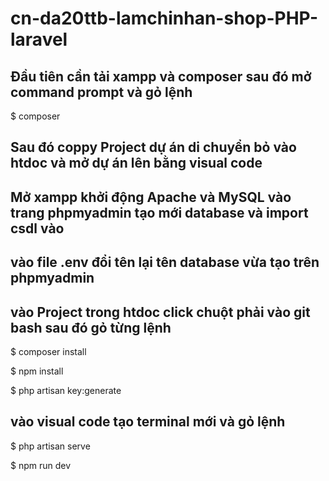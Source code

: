 # cn-da20ttb-lamchinhan-shop-PHP-laravel
## Đầu tiên cần tải xampp và composer sau đó mở command prompt và gỏ lệnh 

$ composer

## Sau đó coppy Project dự án di chuyển bỏ vào htdoc và mở dự án lên bằng visual code
## Mở xampp khởi động Apache và MySQL vào trang phpmyadmin tạo mới database và import csdl vào 
## vào file .env đổi tên lại tên database vừa tạo trên phpmyadmin

## vào Project trong htdoc click chuột phải vào git bash sau đó gỏ từng lệnh
$ composer install

$ npm install

$ php artisan key:generate

## vào visual code tạo terminal mới và gỏ lệnh

$ php artisan serve

$ npm run dev
